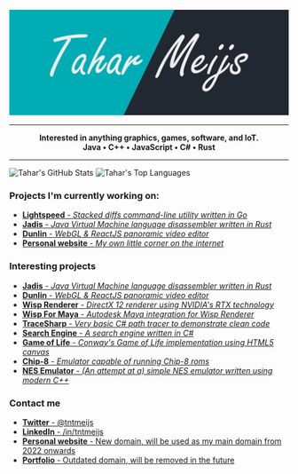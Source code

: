 ![banner](https://github.com/tntmeijs/tntmeijs/raw/master/banner.png)

---

<p align="center">
    <strong>
        Interested in anything graphics, games, software, and IoT.
        <br/>
        Java • C++ • JavaScript • C# • Rust
    </strong>
</p>

---

![Tahar's GitHub Stats](https://github-readme-stats.vercel.app/api?username=tntmeijs&hide_title=true&hide_border=true&show_icons=true&include_all_commits=true&count_private=true)
![Tahar's Top Languages](https://github-readme-stats.vercel.app/api/top-langs/?username=tntmeijs&layout=compact)

### Projects I'm currently working on:
* [**Lightspeed** - *Stacked diffs command-line utility written in Go*](https://github.com/tntmeijs/lightspeed)
* [**Jadis** - *Java Virtual Machine language disassembler written in Rust*](https://github.com/tntmeijs/jadis)
* [**Dunlin** - *WebGL & ReactJS panoramic video editor*](https://github.com/tntmeijs/dunlin)
* [**Personal website** - *My own little corner on the internet*](https://tahar.dev)

### Interesting projects
* [**Jadis** - *Java Virtual Machine language disassembler written in Rust*](https://github.com/tntmeijs/jadis)
* [**Dunlin** - *WebGL & ReactJS panoramic video editor*](https://github.com/tntmeijs/dunlin)
* [**Wisp Renderer** - *DirectX 12 renderer using NVIDIA's RTX technology*](https://github.com/TeamWisp/WispRenderer)
* [**Wisp For Maya** - *Autodesk Maya integration for Wisp Renderer*](https://github.com/TeamWisp/WispForMaya)
* [**TraceSharp** - *Very basic C# path tracer to demonstrate clean code*](https://github.com/tntmeijs/TraceSharp)
* [**Search Engine** - *A search engine written in C#*](https://github.com/tntmeijs/SearchEngine)
* [**Game of Life** - *Conway's Game of Life implementation using HTML5 canvas*](https://github.com/tntmeijs/GameOfLife)
* [**Chip-8** - *Emulator capable of running Chip-8 roms*](https://github.com/tntmeijs/Chip8)
* [**NES Emulator** - *(An attempt at a) simple NES emulator written using modern C++*](https://github.com/tntmeijs/NES)

### Contact me
* [**Twitter** - @tntmeijs](https://twitter.com/tntmeijs)
* [**LinkedIn** - /in/tntmeijs](https://www.linkedin.com/in/tntmeijs)
* [**Personal website** - New domain, will be used as my main domain from 2022 onwards](https://tahar.dev)
* [**Portfolio** - Outdated domain, will be removed in the future](https://taharmeijs.com/)
